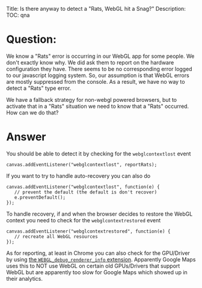 Title: Is there anyway to detect a "Rats, WebGL hit a Snag?"
Description:
TOC: qna

# Question:

We know a "Rats" error is occurring in our WebGL app for some people. We don't exactly know why. We did ask them to report on the hardware configuration they have. There seems to be no corresponding error logged to our javascript logging system. So, our assumption is that WebGL errors are mostly suppressed from the console. As a result, we have no way to detect a "Rats" type error. 

We have a fallback strategy for non-webgl powered browsers, but to activate that in a "Rats" situation we need to know that a "Rats" occurred. How can we do that?

# Answer

You should be able to detect it by checking for the `webglcontextlost` event

    canvas.addEventListener("webglcontextlost", reportRats);

If you want to try to handle auto-recovery you can also do

    canvas.addEventListener("webglcontextlost", function(e) {
       // prevent the default (the default is don't recover)
       e.preventDefault(); 
    }); 

To handle recovery, if and when the browser decides to restore the WebGL context you need to check for the `webglcontextrestored` event

    canvas.addEventListener("webglcontextrestored", function(e) {
       // recreate all WebGL resources
    }); 

As for reporting, at least in Chrome you can also check for the GPU/Driver by using [the `WEBGL_debug_renderer_info` extension](https://www.khronos.org/registry/webgl/extensions/WEBGL_debug_renderer_info/). Apparently Google Maps uses this to NOT use WebGL on certain old GPUs/Drivers that support WebGL but are apparently too slow for Google Maps which showed up in their analytics.

